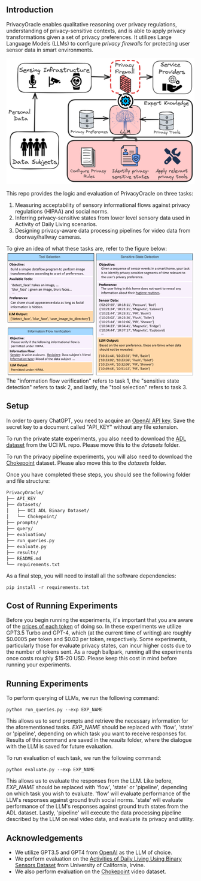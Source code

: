## Introduction

PrivacyOracle enables qualitative reasoning over privacy regulations, understanding of privacy-sensitive contexts, and is able to apply privacy transformations given a set of privacy preferences.  It utilizes Large Language Models (LLMs) to configure *privacy firewalls* for protecting user sensor data in smart environments.

![image info](./docs/motivation.png)

This repo provides the logic and evaluation of PrivacyOracle on three tasks:
1. Measuring acceptability of sensory informational flows against privacy regulations (HIPAA) and social norms.
2. Inferring privacy-sensitive states from lower level sensory data used in Activity of Daily Living scenarios.
3. Designing privacy-aware data processing pipelines for video data from doorway/hallway cameras.

To give an idea of what these tasks are, refer to the figure below:
![image info](./docs/examples.png)
The "information flow verification" refers to task 1, the "sensitive state detection" refers to task 2, and lastly, the "tool selection" refers to task 3.


## Setup

In order to query ChatGPT, you need to acquire an [OpenAI API key](https://platform.openai.com/api-keys).  Save the secret key to a document called "API_KEY" without any file extension.

To run the private state experiments, you also need to download the [ADL dataset](https://archive.ics.uci.edu/dataset/271/activities+of+daily+living+adls+recognition+using+binary+sensors) from the UCI ML repo.  Please move this to the *datasets* folder.

To run the privacy pipeline experiments, you will also need to download the [Chokepoint](https://arma.sourceforge.net/chokepoint/) dataset.  Please also move this to the *datasets* folder.

Once you have completed these steps, you should see the following folder and file structure:

```
PrivacyOracle/
├── API_KEY
├── datasets/
│   ├── UCI ADL Binary Dataset/
│   └── Chokepoint/
├── prompts/
├── query/
├── evaluation/
├── run_queries.py
├── evaluate.py
├── results/
├── README.md
└── requirements.txt
```

As a final step, you will need to install all the software dependencies:
```
pip install -r requirements.txt
```

## Cost of Running Experiments

Before you begin running the experiments, it's important that you are aware of the [prices of each token](https://openai.com/pricing) of doing so.  In these experiments we utilize GPT3.5 Turbo and GPT-4, which (at the current time of writing) are roughly $0.0005 per token and $0.03 per token, respectively.  Some experiments, particularly those for evaluate privacy states, can incur higher costs due to the number of tokens sent.  As a rough ballpark, running all the experiments once costs roughly $15-20 USD.  Please keep this cost in mind before running your experiments.

## Running Experiments


To perform querying of LLMs, we run the following command:
```
python run_queries.py --exp EXP_NAME
```
This allows us to send prompts and retrieve the necessary information for the aforementioned tasks.  *EXP_NAME* should be replaced with 'flow', 'state' or 'pipeline', depending on which task you want to receive responses for.  Results of this command are saved in the *results* folder, where the dialogue with the LLM is saved for future evaluation.

To run evaluation of each task, we run the following command:
```
python evaluate.py --exp EXP_NAME
```
This allows us to evaluate the responses from the LLM.  Like before, *EXP_NAME* should be replaced with 'flow', 'state' or 'pipeline', depending on which task you wish to evaluate.  'flow' will evaluate performance of the LLM's responses against ground truth social norms.  'state' will evaluate performance of the LLM's responses against ground truth states from the ADL dataset.  Lastly, 'pipeline' will execute the data processing pipeline described by the LLM on real video data, and evaluate its privacy and utility.


## Acknowledgements

- We utilize GPT3.5 and GPT4 from [OpenAI](https://openai.com/) as the LLM of choice.
- We perform evaluation on the [Activities of Daily Living Using Binary Sensors Dataset](https://archive.ics.uci.edu/dataset/271/activities+of+daily+living+adls+recognition+using+binary+sensors) from University of California, Irvine.
- We also perform evaluation on the [Chokepoint](https://arma.sourceforge.net/chokepoint/) video dataset. 
